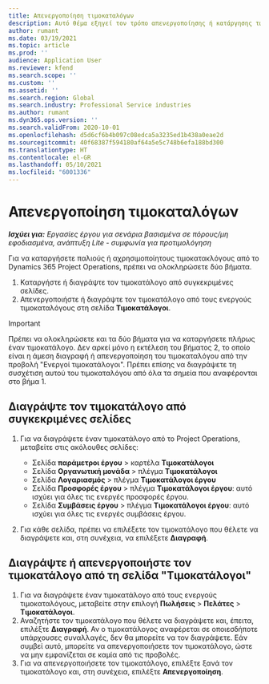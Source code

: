 ```yaml
---
title: Απενεργοποίηση τιμοκαταλόγων
description: Αυτό θέμα εξηγεί τον τρόπο απενεργοποίησης ή κατάργησης των μη χρησιμοποιούμενων ή παλιών τιμοκαταλόγων.
author: rumant
ms.date: 03/19/2021
ms.topic: article
ms.prod: ''
audience: Application User
ms.reviewer: kfend
ms.search.scope: ''
ms.custom: ''
ms.assetid: ''
ms.search.region: Global
ms.search.industry: Professional Service industries
ms.author: rumant
ms.dyn365.ops.version: ''
ms.search.validFrom: 2020-10-01
ms.openlocfilehash: d5d6cf6b4b097c08edca5a3235ed1b438a0eae2d
ms.sourcegitcommit: 40f68387f594180af64a5e5c748b6efa188bd300
ms.translationtype: HT
ms.contentlocale: el-GR
ms.lasthandoff: 05/10/2021
ms.locfileid: "6001336"
---
```

# <a name="deactivate-price-lists"></a>Απενεργοποίηση τιμοκαταλόγων 

_**Ισχύει για:** Εργασίες έργου για σενάρια βασισμένα σε πόρους/μη εφοδιασμένα, ανάπτυξη Lite - συμφωνία για προτιμολόγηση_

Για να καταργήσετε παλιούς ή αχρησιμοποίητους τιμοκατακλόγους από το Dynamics 365 Project Operations, πρέπει να ολοκληρώσετε δύο βήματα. 

1. Καταργήστε ή διαγράψτε τον τιμοκατάλογο από συγκεκριμένες σελίδες.
2. Απενεργοποιήστε ή διαγράψτε τον τιμοκατάλογο από τους ενεργούς τιμοκαταλόγους στη σελίδα **Τιμοκατάλογοι**.

>[!IMPORTANT]
> Πρέπει να ολοκληρώσετε και τα δύο βήματα για να καταργήσετε πλήρως έναν τιμοκατάλογο. Δεν αρκεί μόνο η εκτέλεση του βήματος 2, το οποίο είναι η άμεση διαγραφή ή απενεργοποίηση του τιμοκαταλόγου από την προβολή "Ενεργοί τιμοκατάλογοι". Πρέπει επίσης να διαγράψετε τη συσχέτιση αυτού του τιμοκαταλόγου από όλα τα σημεία που αναφέρονται στο βήμα 1.

## <a name="delete-the-price-list-from-specific-pages"></a>Διαγράψτε τον τιμοκατάλογο από συγκεκριμένες σελίδες
1. Για να διαγράψετε έναν τιμοκατάλογο από το Project Operations, μεταβείτε στις ακόλουθες σελίδες:  

      - Σελίδα **παράμετροι έργου** > καρτέλα **Τιμοκατάλογοι**
      - Σελίδα **Οργανωτική μονάδα** > πλέγμα **Τιμοκατάλογοι**
      - Σελίδα **Λογαριασμός** > πλέγμα **Τιμοκατάλογοι έργου**
      - Σελίδα **Προσφορές έργου** > πλέγμα **Τιμοκατάλογοι έργου**: αυτό ισχύει για όλες τις ενεργές προσφορές έργου.
      - Σελίδα **Συμβάσεις έργου** > πλέγμα **Τιμοκατάλογοι έργου**: αυτό ισχύει για όλες τις ενεργές συμβάσεις έργου.

 2. Για κάθε σελίδα, πρέπει να επιλέξετε τον τιμοκατάλογο που θέλετε να διαγράψετε και, στη συνέχεια, να επιλέξετε **Διαγραφή**. 
 
## <a name="delete-or-deactivate-the-price-list-from-the-price-lists-page"></a>Διαγράψτε ή απενεργοποιήστε τον τιμοκατάλογο από τη σελίδα "Τιμοκατάλογοι"
 
1. Για να διαγράψετε έναν τιμοκατάλογο από τους ενεργούς τιμοκαταλόγους, μεταβείτε στην επιλογή **Πωλήσεις** > **Πελάτες** > **Τιμοκατάλογοι**. 
2. Αναζητήστε τον τιμοκατάλογο που θέλετε να διαγράψετε και, έπειτα, επιλέξτε **Διαγραφή**. Αν ο τιμοκατάλογος αναφέρεται σε οποιεσδήποτε υπάρχουσες συναλλαγές, δεν θα μπορείτε να τον διαγράψετε. Εάν συμβεί αυτό, μπορείτε να απενεργοποιήσετε τον τιμοκατάλογο, ώστε να μην εμφανίζεται σε καμία από τις προβολές. 
3. Για να απενεργοποιήσετε τον τιμοκατάλογο, επιλέξτε ξανά τον τιμοκατάλογο και, στη συνέχεια, επιλέξτε **Απενεργοποίηση**.   
